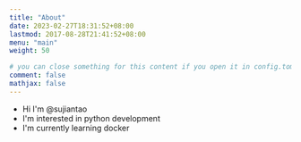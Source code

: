 ```yaml
---
title: "About"
date: 2023-02-27T18:31:52+08:00
lastmod: 2017-08-28T21:41:52+08:00
menu: "main"
weight: 50

# you can close something for this content if you open it in config.toml.
comment: false
mathjax: false
---
```

* Hi I'm @sujiantao
* I'm interested in python development
* I'm currently learning docker

